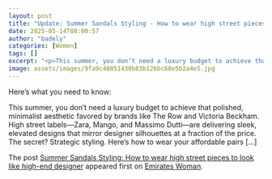 ```yaml
---
layout: post
title: "Update: Summer Sandals Styling - How to wear high street pieces to look like high-end designer"
date: 2025-05-14T08:00:57
author: "badely"
categories: [Women]
tags: []
excerpt: "<p>This summer, you don’t need a luxury budget to achieve that polished, minimalist aesthetic favored by brands like The Row and Victoria Beckham. Hig"
image: assets/images/9fa9c40051430b83b126bc68e5b2a4e5.jpg
---
```


Here’s what you need to know: <p>This summer, you don’t need a luxury budget to achieve that polished, minimalist aesthetic favored by brands like The Row and Victoria Beckham. High street labels—Zara, Mango, and Massimo Dutti—are delivering sleek, elevated designs that mirror designer silhouettes at a fraction of the price. The secret? Strategic styling. Here’s how to wear your affordable pairs [&#8230;]</p>
<p>The post <a href="https://emirateswoman.com/style-high-street-summer-sandals-designer/" rel="nofollow">Summer Sandals Styling: How to wear high street pieces to look like high-end designer</a> appeared first on <a href="https://emirateswoman.com" rel="nofollow">Emirates Woman</a>.</p>


